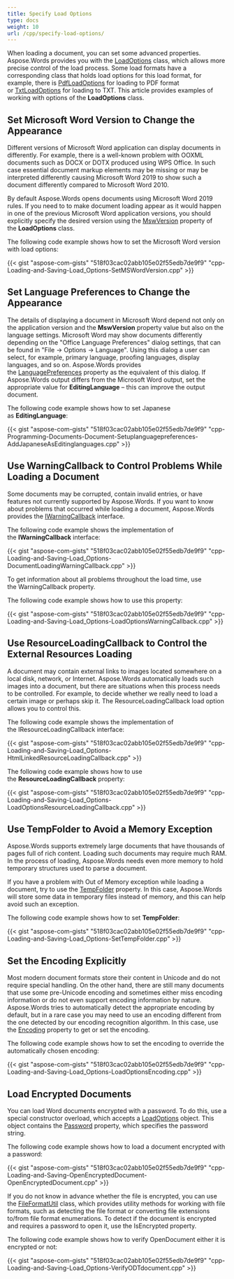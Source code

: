 ```yaml
---
title: Specify Load Options
type: docs
weight: 10
url: /cpp/specify-load-options/
---
```


When loading a document, you can set some advanced properties. Aspose.Words provides you with the [LoadOptions](https://apireference.aspose.com/words/cpp/class/aspose.words.load_options/) class, which allows more precise control of the load process. Some load formats have a corresponding class that holds load options for this load format, for example, there is [PdfLoadOptions](https://apireference.aspose.com/words/cpp/class/aspose.words.pdf_load_options/) for loading to PDF format or [TxtLoadOptions](https://apireference.aspose.com/words/cpp/class/aspose.words.txt_load_options/) for loading to TXT. This article provides examples of working with options of the **LoadOptions** class.
## **Set Microsoft Word Version to Change the Appearance**
Different versions of Microsoft Word application can display documents in differently. For example, there is a well-known problem with OOXML documents such as DOCX or DOTX produced using WPS Office. In such case essential document markup elements may be missing or may be interpreted differently causing Microsoft Word 2019 to show such a document differently compared to Microsoft Word 2010.

By default Aspose.Words opens documents using Microsoft Word 2019 rules. If you need to to make document loading appear as it would happen in one of the previous Microsoft Word application versions, you should explicitly specify the desired version using the [MswVersion](https://apireference.aspose.com/words/cpp/class/aspose.words.load_options/#abe0a652f400b8d6ba1fef5466d25f6a4) property of the **LoadOptions** class.

The following code example shows how to set the Microsoft Word version with load options:

{{< gist "aspose-com-gists" "518f03cac02abb105e02f55edb7de9f9" "cpp-Loading-and-Saving-Load_Options-SetMSWordVersion.cpp" >}}
## **Set Language Preferences to Change the Appearance**
The details of displaying a document in Microsoft Word depend not only on the application version and the **MswVersion** property value but also on the language settings. Microsoft Word may show documents differently depending on the "Office Language Preferences" dialog settings, that can be found in "File → Options → Languаge". Using this dialog a user can select, for example, primary language, proofing languages, display languages, and so on. Aspose.Words provides the [LanguagePreferences](https://apireference.aspose.com/words/cpp/class/aspose.words.load_options/#ad8e7de3d85525b0a3ff604a2ec479ccc) property as the equivalent of this dialog. If Aspose.Words output differs from the Microsoft Word output, set the appropriate value for **EditingLanguage** – this can improve the output document.

The following code example shows how to set Japanese as **EditingLanguage**:

{{< gist "aspose-com-gists" "518f03cac02abb105e02f55edb7de9f9" "cpp-Programming-Documents-Document-Setuplanguagepreferences-AddJapaneseAsEditinglanguages.cpp" >}}
## **Use WarningCallback to Control Problems While Loading a Document**
Some documents may be corrupted, contain invalid entries, or have features not currently supported by Aspose.Words. If you want to know about problems that occurred while loading a document, Aspose.Words provides the [IWarningCallback](https://apireference.aspose.com/words/cpp/class/aspose.words.load_options/#a94fd8b7ac866a9197e991515c6bcdf02) interface.

The following code example shows the implementation of the **IWarningCallback** interface:

{{< gist "aspose-com-gists" "518f03cac02abb105e02f55edb7de9f9" "cpp-Loading-and-Saving-Load_Options-DocumentLoadingWarningCallback.cpp" >}}

To get information about all problems throughout the load time, use the WarningCallback property.

The following code example shows how to use this property:

{{< gist "aspose-com-gists" "518f03cac02abb105e02f55edb7de9f9" "cpp-Loading-and-Saving-Load_Options-LoadOptionsWarningCallback.cpp" >}}
## **Use ResourceLoadingCallback to Control the External Resources Loading**
A document may contain external links to images located somewhere on a local disk, network, or Internet. Aspose.Words automatically loads such images into a document, but there are situations when this process needs to be controlled. For example, to decide whether we really need to load a certain image or perhaps skip it. The ResourceLoadingCallback load option allows you to control this.

The following code example shows the implementation of the IResourceLoadingCallback interface:

{{< gist "aspose-com-gists" "518f03cac02abb105e02f55edb7de9f9" "cpp-Loading-and-Saving-Load_Options-HtmlLinkedResourceLoadingCallback.cpp" >}}

The following code example shows how to use the **ResourceLoadingCallback** property:

{{< gist "aspose-com-gists" "518f03cac02abb105e02f55edb7de9f9" "cpp-Loading-and-Saving-Load_Options-LoadOptionsResourceLoadingCallback.cpp" >}}
## **Use TempFolder to Avoid a Memory Exception**
Aspose.Words supports extremely large documents that have thousands of pages full of rich content. Loading such documents may require much RAM. In the process of loading, Aspose.Words needs even more memory to hold temporary structures used to parse a document.

If you have a problem with Out of Memory exception while loading a document, try to use the [TempFolder](https://apireference.aspose.com/words/cpp/class/aspose.words.load_options/#af29c5248106856f926a83e620f37ec3e) property. In this case, Aspose.Words will store some data in temporary files instead of memory, and this can help avoid such an exception.

The following code example shows how to set **TempFolder**:

{{< gist "aspose-com-gists" "518f03cac02abb105e02f55edb7de9f9" "cpp-Loading-and-Saving-Load_Options-SetTempFolder.cpp" >}}
## **Set the Encoding Explicitly**
Most modern document formats store their content in Unicode and do not require special handling. On the other hand, there are still many documents that use some pre-Unicode encoding and sometimes either miss encoding information or do not even support encoding information by nature. Aspose.Words tries to automatically detect the appropriate encoding by default, but in a rare case you may need to use an encoding different from the one detected by our encoding recognition algorithm. In this case, use the [Encoding](https://apireference.aspose.com/words/cpp/class/aspose.words.load_options/#ae8459a8e234a62cd114d09b75b83abd8) property to get or set the encoding.

The following code example shows how to set the encoding to override the automatically chosen encoding:

{{< gist "aspose-com-gists" "518f03cac02abb105e02f55edb7de9f9" "cpp-Loading-and-Saving-Load_Options-LoadOptionsEncoding.cpp" >}}
## **Load Encrypted Documents**
You can load Word documents encrypted with a password. To do this, use a special constructor overload, which accepts a [LoadOptions](https://apireference.aspose.com/words/cpp/class/aspose.words.load_options/) object. This object contains the [Password](https://apireference.aspose.com/words/cpp/class/aspose.words.load_options/#ac038d849aae7f97fc78b8a800b36b03a) property, which specifies the password string.

The following code example shows how to load a document encrypted with a password:

{{< gist "aspose-com-gists" "518f03cac02abb105e02f55edb7de9f9" "cpp-Loading-and-Saving-OpenEncryptedDocument-OpenEncryptedDocument.cpp" >}}

If you do not know in advance whether the file is encrypted, you can use the [FileFormatUtil](https://apireference.aspose.com/words/cpp/class/aspose.words.file_format_util/) class, which provides utility methods for working with file formats, such as detecting the file format or converting file extensions to/from file format enumerations. To detect if the document is encrypted and requires a password to open it, use the IsEncrypted property.

The following code example shows how to verify OpenDocument either it is encrypted or not:

{{< gist "aspose-com-gists" "518f03cac02abb105e02f55edb7de9f9" "cpp-Loading-and-Saving-Load_Options-VerifyODTdocument.cpp" >}}
